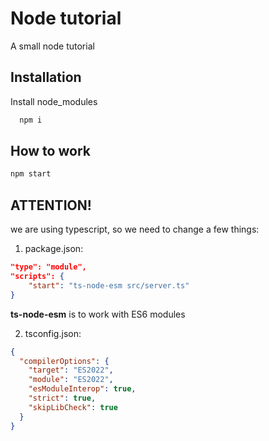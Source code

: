 
# Node tutorial

A small node tutorial


## Installation

Install node_modules

```bash
  npm i
```
    
## How to work

```bash
npm start
```

## ATTENTION!

we are using typescript, so we need to change a few things:

1) package.json:
```json
"type": "module",
"scripts": {
    "start": "ts-node-esm src/server.ts"
}
```
**ts-node-esm** is to work with ES6 modules

2) tsconfig.json:
```json
{
  "compilerOptions": {
    "target": "ES2022",                                  
    "module": "ES2022",                                
    "esModuleInterop": true,                             
    "strict": true,                                      
    "skipLibCheck": true                        
  }
}

```

